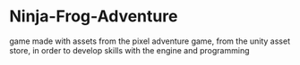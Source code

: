 # Ninja-Frog-Adventure
game made with assets from the pixel adventure game, from the unity asset store, in order to develop skills with the engine and programming
